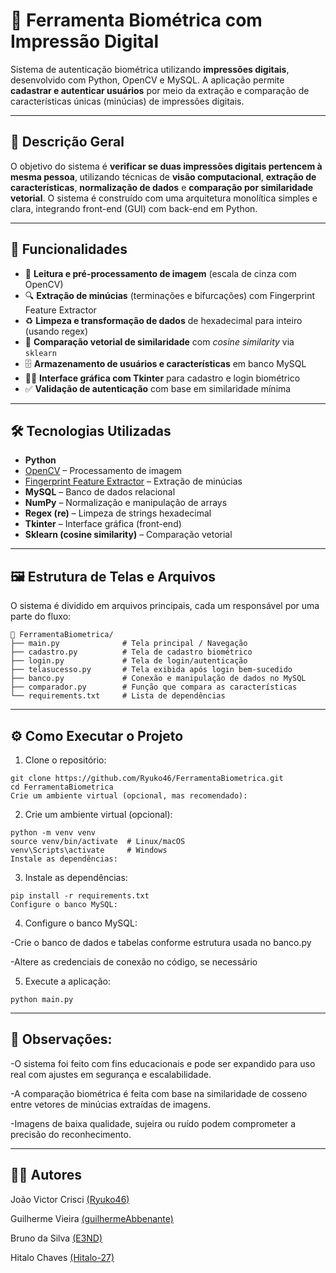 # 🔐 Ferramenta Biométrica com Impressão Digital

Sistema de autenticação biométrica utilizando **impressões digitais**, desenvolvido com Python, OpenCV e MySQL. A aplicação permite **cadastrar e autenticar usuários** por meio da extração e comparação de características únicas (minúcias) de impressões digitais.

---

## 📌 Descrição Geral

O objetivo do sistema é **verificar se duas impressões digitais pertencem à mesma pessoa**, utilizando técnicas de **visão computacional**, **extração de características**, **normalização de dados** e **comparação por similaridade vetorial**. O sistema é construído com uma arquitetura monolítica simples e clara, integrando front-end (GUI) com back-end em Python.

---

## 🚀 Funcionalidades

- 📸 **Leitura e pré-processamento de imagem** (escala de cinza com OpenCV)
- 🔍 **Extração de minúcias** (terminações e bifurcações) com Fingerprint Feature Extractor
- ♻️ **Limpeza e transformação de dados** de hexadecimal para inteiro (usando regex)
- 🧠 **Comparação vetorial de similaridade** com *cosine similarity* via `sklearn`
- 🗄️ **Armazenamento de usuários e características** em banco MySQL
- 🧑‍💼 **Interface gráfica com Tkinter** para cadastro e login biométrico
- ✅ **Validação de autenticação** com base em similaridade mínima

---

## 🛠️ Tecnologias Utilizadas

- **Python**
- [OpenCV](https://opencv.org/) – Processamento de imagem
- [Fingerprint Feature Extractor](https://github.com/Utkarsh-Deshmukh/Fingerprint-Feature-Extraction) – Extração de minúcias
- **MySQL** – Banco de dados relacional
- **NumPy** – Normalização e manipulação de arrays
- **Regex (re)** – Limpeza de strings hexadecimal
- **Tkinter** – Interface gráfica (front-end)
- **Sklearn (cosine similarity)** – Comparação vetorial

---

## 🖼️ Estrutura de Telas e Arquivos

O sistema é dividido em arquivos principais, cada um responsável por uma parte do fluxo:

```
📁 FerramentaBiometrica/
├── main.py              # Tela principal / Navegação
├── cadastro.py          # Tela de cadastro biométrico
├── login.py             # Tela de login/autenticação
├── telasucesso.py       # Tela exibida após login bem-sucedido
├── banco.py             # Conexão e manipulação de dados no MySQL
├── comparador.py        # Função que compara as características
└── requirements.txt     # Lista de dependências
```

---

## ⚙️ Como Executar o Projeto
1. Clone o repositório:

```
git clone https://github.com/Ryuko46/FerramentaBiometrica.git
cd FerramentaBiometrica
Crie um ambiente virtual (opcional, mas recomendado):
```

2. Crie um ambiente virtual (opcional):

```
python -m venv venv
source venv/bin/activate  # Linux/macOS
venv\Scripts\activate     # Windows
Instale as dependências:
```

3. Instale as dependências:

```
pip install -r requirements.txt
Configure o banco MySQL:
```

4. Configure o banco MySQL:

-Crie o banco de dados e tabelas conforme estrutura usada no banco.py

-Altere as credenciais de conexão no código, se necessário

5. Execute a aplicação:

```
python main.py
```

---

## 📌 Observações:

-O sistema foi feito com fins educacionais e pode ser expandido para uso real com ajustes em segurança e escalabilidade.

-A comparação biométrica é feita com base na similaridade de cosseno entre vetores de minúcias extraídas de imagens.

-Imagens de baixa qualidade, sujeira ou ruído podem comprometer a precisão do reconhecimento.

---

## 👨‍💻 Autores

João Victor Crisci [(Ryuko46)](https://github.com/Ryuko46) 

Guilherme Vieira [(guilhermeAbbenante)](https://github.com/guilhermeAbbenante) 

Bruno da Silva [(E3ND)](https://github.com/E3ND) 

Hitalo Chaves [(Hitalo-27)](https://github.com/Hitalo-27) 
